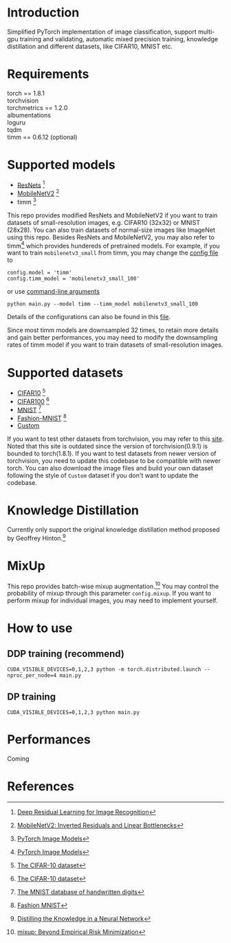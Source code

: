 # Introduction

Simplified PyTorch implementation of image classification, support multi-gpu training and validating, automatic mixed precision training, knowledge distillation and different datasets, like CIFAR10, MNIST etc.  



# Requirements

torch == 1.8.1  
torchvision  
torchmetrics == 1.2.0  
albumentations  
loguru  
tqdm  
timm == 0.6.12 (optional)  



# Supported models

- [ResNets](models/resnet.py) [^resnet]  
- [MobileNetV2](models/mobilenetv2.py) [^mobilenetv2]  
- timm [^timm]  

This repo provides modified ResNets and MobileNetV2 if you want to train datasets of small-resolution images, e.g. CIFAR10 (32x32) or MNIST (28x28). You can also train datasets of normal-size images like ImageNet using this repo. Besides ResNets and MobileNetV2, you may also refer to timm[^timm] which provides hundereds of pretrained models. For example, if you want to train `mobilenetv3_small` from timm, you may change the [config file](configs/my_config.py) to  

```
config.model = 'timm'
config.timm_model = 'mobilenetv3_small_100'
```

or use [command-line arguments](configs/parser.py)  

```
python main.py --model timm --timm_model mobilenetv3_small_100
```

Details of the configurations can also be found in this [file](configs/parser.py).  

Since most timm models are downsampled 32 times, to retain more details and gain better performances, you may need to modify the downsampling rates of timm model if you want to train datasets of small-resolution images.  

[^resnet]: [Deep Residual Learning for Image Recognition](https://arxiv.org/abs/1512.03385)  
[^mobilenetv2]: [MobileNetV2: Inverted Residuals and Linear Bottlenecks](https://arxiv.org/abs/1801.04381)  
[^timm]: [PyTorch Image Models](https://github.com/huggingface/pytorch-image-models)  



# Supported datasets

 - [CIFAR10](datasets/torchvision_dataset.py) [^cifar]  
 - [CIFAR100](datasets/torchvision_dataset.py) [^cifar]  
 - [MNIST](datasets/torchvision_dataset.py) [^mnist]  
 - [Fashion-MNIST](datasets/torchvision_dataset.py) [^fashion-mnist]  
 - [Custom](datasets/custom_dataset.py)  

 If you want to test other datasets from torchvision, you may refer to this [site](https://pytorch.org/vision/0.9/). Noted that this site is outdated since the version of torchvision(0.9.1) is bounded to torch(1.8.1). If you want to test datasets from newer version of torchvision, you need to update this codebase to be compatible with newer torch. You can also download the image files and build your own dataset following the style of `Custom` dataset if you don't want to update the codebase.  

[^cifar]: [The CIFAR-10 dataset](https://www.cs.toronto.edu/~kriz/cifar.html)  
[^mnist]: [The MNIST database of handwritten digits](https://yann.lecun.com/exdb/mnist/)  
[^fashion-mnist]: [Fashion MNIST](https://github.com/zalandoresearch/fashion-mnist)  



# Knowledge Distillation

Currently only support the original knowledge distillation method proposed by Geoffrey Hinton.[^kd]  

[^kd]: [Distilling the Knowledge in a Neural Network](https://arxiv.org/abs/1503.02531)  



# MixUp

This repo provides batch-wise mixup augmentation.[^mixup] You may control the probability of mixup through this parameter `config.mixup`. If you want to perform mixup for individual images, you may need to implement yourself.  

[^mixup]: [mixup: Beyond Empirical Risk Minimization](https://arxiv.org/abs/1710.09412)



# How to use

## DDP training (recommend)

```
CUDA_VISIBLE_DEVICES=0,1,2,3 python -m torch.distributed.launch --nproc_per_node=4 main.py
```

## DP training

```
CUDA_VISIBLE_DEVICES=0,1,2,3 python main.py
```



# Performances

Coming



# References
